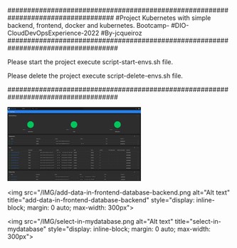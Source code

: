 ###################################################################################
#Project Kubernetes with simple backend, frontend, docker and kubernetes. Bootcamp-
#DIO-CloudDevOpsExperience-2022
#By-jcqueiroz                                                                                                    
####################################################################################

Please start the project execute script-start-envs.sh file.

Please delete the project execute script-delete-envs.sh file.

####################################################################################

<img
  src="/IMG/minikube-dashboards.png"
  alt="Alt text"
  title="Minikube Cluster Dashboard"
  style="display: inline-block; margin: 0 auto; max-width: 300px">

<img
  src="/IMG/add-data-in-frontend-database-backend.png
  alt="Alt text"
  title="add-data-in-frontend-database-backend"
  style="display: inline-block; margin: 0 auto; max-width: 300px">  

<img
  src="/IMG/select-in-mydatabase.png
  alt="Alt text"
  title="select-in-mydatabase"
  style="display: inline-block; margin: 0 auto; max-width: 300px">    
